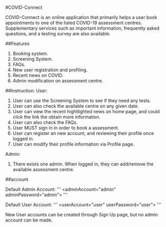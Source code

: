 #COVID-Connect

COVID-Connect is an online application that primarily helps a user book appointments to one of the listed COVID-19 assessment centres. Supplementary services such as important information, frequently asked questions, and a testing survey are also available.

##Features
 1. Booking system.
 2. Screening System.
 3. FAQs.
 4. New user registration and profiling.
 5. Recent news on COVID.
 6. Admin modification on assessment centre.

##Instruction:
  User:
  1. User can use the Screening System to see if they need any tests.
  2. User can also check the available centre on any given date.
  3. User can view the recent hightlighted news on home page, and could click the link the obtain more information.
  4. User can also check the FAQs.
  5. User MUST sign in in order to book a assessment.
  6. User can register an new account, and reviewing their profile once logged in.
  7. User can modify their profile information via Profile page.

  Admin:
  1. There exists one admin. When logged in, they can add/remove the available assessment centre.


##account

Default Admin Account:
'''
<adminAccount="admin" adminPassword="admin">
'''

Default User Account:
'''
<userAccount="user" userPassword="user">
'''

New User accounts can be created through Sign Up page, but no admin account can be made.
